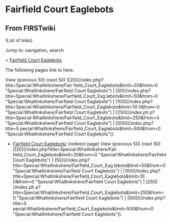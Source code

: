 # Fairfield Court Eaglebots

## From FIRSTwiki

(List of links)

Jump to: navigation, search

< [Fairfield Court Eaglebots](/index.php?title=Fairfield_Court_Eaglebots&redirect=no "Fairfield
Court Eaglebots")

The following pages link to here:

View (previous 50) (next 50) ([20](/index.php?title=Special:Whatlinkshere/Fair
field_Court_Eaglebots&limit=20&from=0 "Special:Whatlinkshere/Fairfield Court
Eaglebots") | [50](/index.php?title=Special:Whatlinkshere/Fairfield_Court_Eag
lebots&limit=50&from=0 "Special:Whatlinkshere/Fairfield Court Eaglebots") | [100](/index.php?title=Special:Whatlinkshere/Fairfield_Court_Eaglebots&limit=10
0&from=0 "Special:Whatlinkshere/Fairfield Court Eaglebots") | [250](/index.ph
p?title=Special:Whatlinkshere/Fairfield_Court_Eaglebots&limit=250&from=0 "Special:Whatlinkshere/Fairfield Court Eaglebots") | [500](/index.php?title=S
pecial:Whatlinkshere/Fairfield_Court_Eaglebots&limit=500&from=0 "Special:Whatlinkshere/Fairfield Court Eaglebots")).

- [Fairfield Court Eaglebots/](/index.php?title=Fairfield_Court_Eaglebots/&redirect=no "Fairfield Court Eaglebots/") (redirect page) View (previous 50) (next 50) ([20](/index.php?title=Special:Whatlinkshere/Fair
  field_Court_Eaglebots&limit=20&from=0 "Special:Whatlinkshere/Fairfield Court
  Eaglebots") | [50](/index.php?title=Special:Whatlinkshere/Fairfield_Court_Eag
  lebots&limit=50&from=0 "Special:Whatlinkshere/Fairfield Court Eaglebots") | [100](/index.php?title=Special:Whatlinkshere/Fairfield_Court_Eaglebots&limit=10
  0&from=0 "Special:Whatlinkshere/Fairfield Court Eaglebots") | [250](/index.ph
  p?title=Special:Whatlinkshere/Fairfield_Court_Eaglebots&limit=250&from=0 "Special:Whatlinkshere/Fairfield Court Eaglebots") | [500](/index.php?title=S
  pecial:Whatlinkshere/Fairfield_Court_Eaglebots&limit=500&from=0 "Special:Whatlinkshere/Fairfield Court Eaglebots")).
